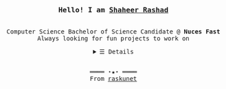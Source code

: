 <h3 align="center"><samp>Hello! I am <b><a rel="nofollow noopener noreferrer" target="_blank" href="https://raskunet.github.io"> Shaheer Rashad</a></b></samp></h3>
<p align="center"><br>
  <samp>
     Computer Science Bachelor of Science Candidate @ <b> Nuces Fast</b><br> Always looking for fun projects to work on
  </samp>
</p>
<details align="center">
   <summary> <samp>&#9776; Details</samp></summary>
   <p align="center">
     <br>
      <a href="https://github.com/raskunet?tab=repositories" target="_blank"><img alt="Code" src="https://img.shields.io/badge/-code-000000?style=flat-square&logo=Plex&logoColor=white"></a>
      <a href="https://github.com/raskunet?tab=repositories&language=javascript" target="_blank"><img alt="Javascript" src="https://img.shields.io/badge/-Javascript-f1e05a?style=flat-square&logo=Javascript&logoColor=white"></a>
      <a href="https://github.com/raskunet?tab=repositories&language=go" target="_blank"><img alt="Go" src="https://img.shields.io/badge/-Go-375eab?style=flat-square&logo=Go&logoColor=white"></a>
      <a href="https://github.com/raskunet?tab=repositories&language=html" target="_blank"><img alt="HTML" src="https://img.shields.io/badge/-HTML-E34F26?style=flat-square&logo=HTML5&logoColor=white"></a>
  <br>
  <img src="https://github-readme-stats.vercel.app/api?username=raskunet&show_icons=true&hide_border=true&hide=issues&theme=gruvbox"></img><br>
     <a href="https://github.com/raskunet?tab=followers" target="_blank"><img alt="Updates" src="https://img.shields.io/badge/--000000?style=flat-square&logo=RSS&logoColor=white"></a>
     <a href="https://github.com/raskunet/raskunet" target="_blank"><img alt="GitHub hits" src="https://img.shields.io/github/last-commit/raskunet/raskunet?label=profile%20updated&style=flat-square"></a>
  </samp>
  </p>
</details>
<br>
<samp>
  <p align="center">
    ════ ⋆★⋆ ════<br>
    From <a href="https://github.com/raskunet/raskunet">raskunet</a>
  </p>
</samp>
